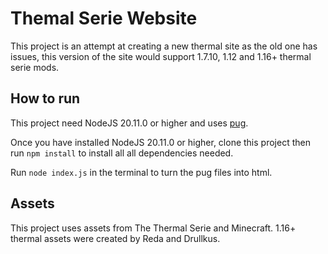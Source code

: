 # Themal Serie Website
This project is an attempt at creating a new thermal site as the old one has issues, this version of the site would support 1.7.10, 1.12 and 1.16+ thermal serie mods.
## How to run
This project need NodeJS 20.11.0 or higher and uses [pug](https://pugjs.org/api/getting-started.html).

Once you have installed NodeJS 20.11.0 or higher, clone this project then run `npm install` to install all all dependencies needed.

Run `node index.js` in the terminal to turn the pug files into html.

## Assets
This project uses assets from The Thermal Serie and Minecraft. 1.16+ thermal assets were created by Reda and Drullkus.